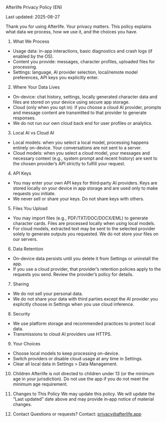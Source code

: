 Afterlife Privacy Policy (EN)

Last updated: 2025-08-27

Thank you for using Afterlife. Your privacy matters. This policy explains what data we process, how we use it, and the choices you have.

1. What We Process
- Usage data: in-app interactions, basic diagnostics and crash logs (if enabled by the OS).
- Content you provide: messages, character profiles, uploaded files for processing.
- Settings: language, AI provider selection, local/remote model preferences, API keys you explicitly enter.

2. Where Your Data Lives
- On-device: chat history, settings, locally generated character data and files are stored on your device using secure app storage.
- Cloud (only when you opt in): if you choose a cloud AI provider, prompts and message content are transmitted to that provider to generate responses.
- We do not run our own cloud back end for user profiles or analytics.

3. Local AI vs Cloud AI
- Local models: when you select a local model, processing happens entirely on-device. Your conversations are not sent to a server.
- Cloud models: when you select a cloud model, your messages and necessary context (e.g., system prompt and recent history) are sent to the chosen provider’s API strictly to fulfill your request.

4. API Keys
- You may enter your own API keys for third‑party AI providers. Keys are stored locally on your device in app storage and are used only to make requests you initiate.
- We never sell or share your keys. Do not share keys with others.

5. Files You Upload
- You may import files (e.g., PDF/TXT/DOC/DOCX/EML) to generate character cards. Files are processed locally when using local models.
- For cloud models, extracted text may be sent to the selected provider solely to generate outputs you requested. We do not store your files on our servers.

6. Data Retention
- On-device data persists until you delete it from Settings or uninstall the app.
- If you use a cloud provider, that provider’s retention policies apply to the requests you send. Review the provider’s policy for details.

7. Sharing
- We do not sell your personal data.
- We do not share your data with third parties except the AI provider you explicitly choose in Settings when you use cloud inference.

8. Security
- We use platform storage and recommended practices to protect local data.
- Transmissions to cloud AI providers use HTTPS.

9. Your Choices
- Choose local models to keep processing on-device.
- Switch providers or disable cloud usage at any time in Settings.
- Clear all local data in Settings > Data Management.

10. Children
Afterlife is not directed to children under 13 (or the minimum age in your jurisdiction). Do not use the app if you do not meet the minimum age requirement.

11. Changes to This Policy
We may update this policy. We will update the “Last updated” date above and may provide in‑app notice of material changes.

12. Contact
Questions or requests? Contact: privacy@afterlife.app


